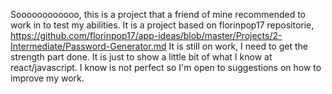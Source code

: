 Soooooooooooo, this is a project that a friend of mine recommended to work in to test my abilities.
It is a project based on florinpop17 repositorie, https://github.com/florinpop17/app-ideas/blob/master/Projects/2-Intermediate/Password-Generator.md
It is still on work, I need to get the strength part done.
It is just to show a little bit of what I know at react/javascript.
I know is not perfect so I'm open to suggestions on how to improve my work.

